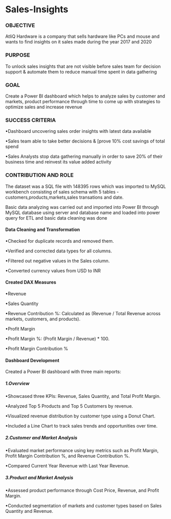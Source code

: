 # Sales-Insights

### OBJECTIVE

AtliQ Hardware is a company that sells hardware like PCs and mouse and wants to find insights on it sales made during the 
year 2017 and 2020

### PURPOSE

To unlock sales insights that are not visible before sales team for decision support & automate them to reduce manual time spent in data gathering

### GOAL 

Create a Power BI dashboard which helps to analyze sales by customer and markets, product performance through time to come up with strategies to optimize sales and increase revenue 


### SUCCESS CRITERIA

•Dashboard uncovering sales order insights with latest data available

•Sales team able to take better decisions & [prove 10% cost savings of total spend

•Sales Analysts stop data gathering manually in order to save 20% of their business time and reinvest its value added activity


### CONTRIBUTION AND ROLE

The dataset was a SQL file with 148395 rows which was imported to MySQL workbench consisting of sales schema with 5 tables - customers,products,markets,sales transations and date.

Basic data analyzing was carried out and imported into Power BI through MySQL database using server and database name and loaded into power query for ETL and basic data cleaning was done 

#### Data Cleaning and Transformation

•Checked for duplicate records and removed them.

•Verified and corrected data types for all columns.

•Filtered out negative values in the Sales column.

•Converted currency values from USD to INR 

#### Created DAX Measures

•Revenue

•Sales Quantity

•Revenue Contribution %: Calculated as (Revenue / Total Revenue across markets, customers, and products).

•Profit Margin

•Profit Margin %: (Profit Margin / Revenue) * 100.

•Profit Margin Contribution %

#### Dashboard Development

Created a Power BI dashboard with three main reports:

##### 1.Overview

•Showcased three KPIs: Revenue, Sales Quantity, and Total Profit Margin.

•Analyzed Top 5 Products and Top 5 Customers by revenue.

•Visualized revenue distribution by customer type using a Donut Chart.

•Included a Line Chart to track sales trends and opportunities over time.

##### 2.Customer and Market Analysis

•Evaluated market performance using key metrics such as Profit Margin, Profit Margin Contribution %, and Revenue Contribution %.

•Compared Current Year Revenue with Last Year Revenue.

##### 3.Product and Market Analysis

•Assessed product performance through Cost Price, Revenue, and Profit Margin.

•Conducted segmentation of markets and customer types based on Sales Quantity and Revenue.








